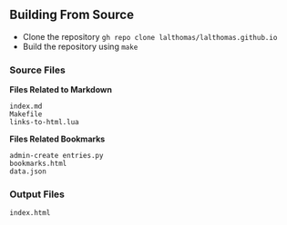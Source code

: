 Building From Source
--------------------

* Clone the repository `gh repo clone lalthomas/lalthomas.github.io`
* Build the repository using `make`

### Source Files

**Files Related to Markdown**
```
index.md
Makefile
links-to-html.lua
```

**Files Related Bookmarks**

```
admin-create entries.py
bookmarks.html
data.json
```

### Output Files

```
index.html
```
